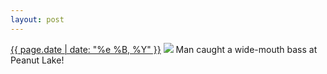 ```yaml
---
layout: post
---
```


<p>
  <time><a href="/398">{{ page.date | date: "%e %B, %Y" }}</a></time>
  <a href="/398"><img src="{{ site.assets_url }}/398.jpg"/></a>
  <span>Man caught a wide-mouth bass at Peanut Lake!</span>
</p>
